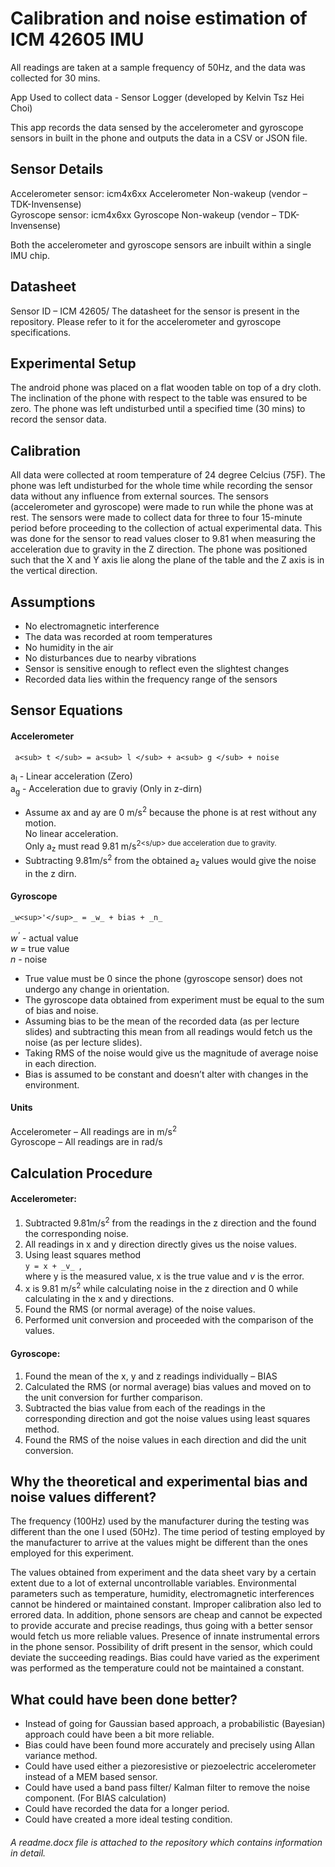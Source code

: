 # Calibration and noise estimation of ICM 42605 IMU

All readings are taken at a sample frequency of 50Hz, and the data was collected for 30 mins. <br>

App Used to collect data - Sensor Logger (developed by Kelvin Tsz Hei Choi) <br>

This app records the data sensed by the accelerometer and gyroscope sensors in built in the phone and outputs the data in a CSV or JSON file. 

## Sensor Details

Accelerometer sensor: icm4x6xx Accelerometer Non-wakeup (vendor – TDK-Invensense) <br>
Gyroscope sensor: icm4x6xx Gyroscope Non-wakeup (vendor – TDK-Invensense) <br>

Both the accelerometer and gyroscope sensors are inbuilt within a single IMU chip. 

## Datasheet

Sensor ID – ICM 42605/ The datasheet for the sensor is present in the repository. Please refer to it for the accelerometer and gyroscope specifications.

## Experimental Setup

The android phone was placed on a flat wooden table on top of a dry cloth. The inclination of the phone with respect to the table was ensured to be zero. The phone was left undisturbed until a specified time (30 mins) to record the sensor data. 

## Calibration

All data were collected at room temperature of 24 degree Celcius (75F). The phone was left undisturbed for the whole time while recording the sensor data without any influence from external sources. The sensors (accelerometer and gyroscope) were made to run while the phone was at rest. The sensors were made to collect data for three to four 15-minute period before proceeding to the collection of actual experimental data. This was done for the sensor to read values closer to 9.81 when measuring the acceleration due to gravity in the Z direction. The phone was positioned such that the X and Y axis lie along the plane of the table and the Z axis is in the vertical direction. 

## Assumptions

*	No electromagnetic interference 
*	The data was recorded at room temperatures 
*	No humidity in the air
*	No disturbances due to nearby vibrations
*	Sensor is sensitive enough to reflect even the slightest changes 
*	Recorded data lies within the frequency range of the sensors

## Sensor Equations

#### Accelerometer

` a<sub> t </sub> = a<sub> l </sub> + a<sub> g </sub> + noise` <br>

a<sub>l</sub> - Linear acceleration (Zero) <br>
a<sub>g</sub> - Acceleration due to graviy (Only in z-dirn) <br>

*	Assume ax and ay are 0 m/s<sup>2</sup> because the phone is at rest without any motion.<br> 
  No linear acceleration. <br>
  Only a<sub>z</sub> must read 9.81 m/s<sup>2<s/up> due acceleration due to gravity.
*	Subtracting 9.81m/s<sup>2</sup> from the obtained a<sub>z</sub> values would give the noise in the z dirn. 

#### Gyroscope

` _w<sup>'</sup>_ = _w_ + bias + _n_ ` 

_w<sup>'</sup>_ - actual value <br>
_w_ = true value <br>
_n_ - noise <br>

*	True value must be 0 since the phone (gyroscope sensor) does not undergo any change in orientation.
*	The gyroscope data obtained from experiment must be equal to the sum of bias and noise.
*	Assuming bias to be the mean of the recorded data (as per lecture slides) and subtracting this mean from all readings would fetch us the noise (as per lecture slides).
*	Taking RMS of the noise would give us the magnitude of average noise in each direction.
*	Bias is assumed to be constant and doesn’t alter with changes in the environment.

#### Units

Accelerometer – All readings are in m/s<sup>2</sup> <br>
Gyroscope – All readings are in rad/s

## Calculation Procedure

#### Accelerometer:

1.	Subtracted 9.81m/s<sup>2</sup> from the readings in the z direction and the found the corresponding noise.
2.	All readings in x and y direction directly gives us the noise values.
3.	Using least squares method <br>
                   `y = x + _v_ `, <br> where y is the measured value, x is the true value and _v_ is the error.
4.	x is 9.81 m/s<sup>2</sup> while calculating noise in the z direction and 0 while calculating in the x and y directions. 
5.	Found the RMS (or normal average) of the noise values.
6.	Performed unit conversion and proceeded with the comparison of the values.

#### Gyroscope:

1.	Found the mean of the x, y and z readings individually – BIAS
2.	Calculated the RMS (or normal average) bias values and moved on to the unit conversion for further comparison.
3.	Subtracted the bias value from each of the readings in the corresponding direction and got the noise values using least squares method.
4.	Found the RMS of the noise values in each direction and did the unit conversion.

## Why the theoretical and experimental bias and noise values different?

The frequency (100Hz) used by the manufacturer during the testing was different than the one I used (50Hz). The time period of testing employed by the manufacturer to arrive at the values might be different than the ones employed for this experiment. 

The values obtained from experiment and the data sheet vary by a certain extent due to a lot of external uncontrollable variables. Environmental parameters such as temperature, humidity, electromagnetic interferences cannot be hindered or maintained constant. Improper calibration also led to errored data. In addition, phone sensors are cheap and cannot be expected to provide accurate and precise readings, thus going with a better sensor would fetch us more reliable values. Presence of innate instrumental errors in the phone sensor. Possibility of drift present in the sensor, which could deviate the succeeding readings. Bias could have varied as the experiment was performed as the temperature could not be maintained a constant. 

## What could have been done better?

- Instead of going for Gaussian based approach, a probabilistic (Bayesian) approach could have been a bit more reliable. 
- Bias could have been found more accurately and precisely using Allan variance method.
- Could have used either a piezoresistive or piezoelectric accelerometer instead of a MEM based sensor.
- Could have used a band pass filter/ Kalman filter to remove the noise component. (For BIAS calculation)
- Could have recorded the data for a longer period.
- Could have created a more ideal testing condition. 

###### A readme.docx file is attached to the repository which contains information in detail.
